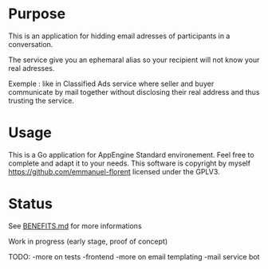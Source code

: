 # Purpose

This is an application for hidding email adresses of participants in a conversation.

The service give you an ephemaral alias so your recipient will not know your real adresses.

Exemple : like in Classified Ads service where seller and buyer 
communicate by mail together without disclosing their real address and thus trusting the service.

# Usage

This is a Go application for AppEngine Standard environement. 
Feel free to complete and adapt it to your needs. 
This software is copyright by myself https://github.com/emmanuel-florent licensed under the GPLV3.

# Status

See [BENEFITS.md](BENEFITS.md) for more informations

Work in progress (early stage, proof of concept)

TODO:
-more on tests
-frontend
-more on email templating
-mail service bot
